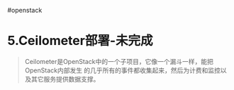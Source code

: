 #openstack

# 5.Ceilometer部署-未完成

> Ceilometer是OpenStack中的一个子项目，它像一个漏斗一样，能把OpenStack内部发生 的几乎所有的事件都收集起来，然后为计费和监控以及其它服务提供数据支撑。
